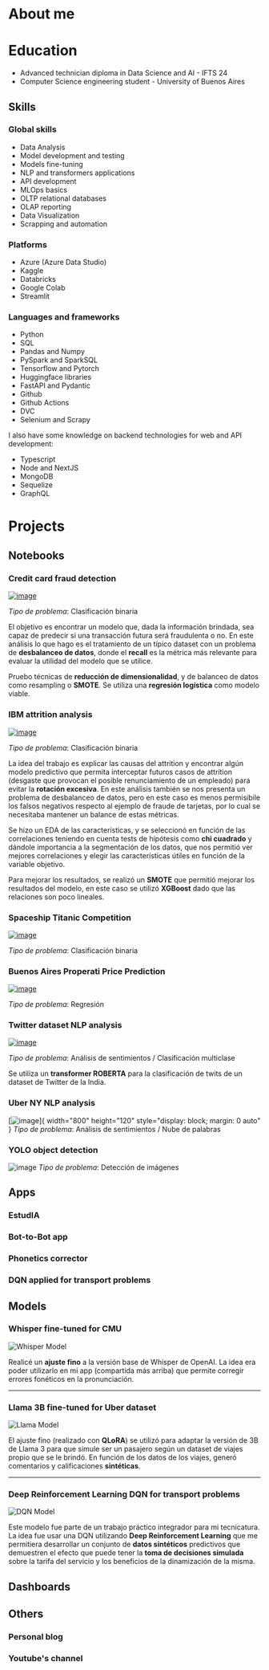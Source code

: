 # About me

# Education

- Advanced technician diploma in Data Science and AI - IFTS 24
- Computer Science engineering student - University of Buenos Aires

## Skills

### Global skills

- Data Analysis
- Model development and testing
- Models fine-tuning
- NLP and transformers applications
- API development
- MLOps basics
- OLTP relational databases
- OLAP reporting
- Data Visualization
- Scrapping and automation

### Platforms
- Azure (Azure Data Studio)
- Kaggle
- Databricks
- Google Colab
- Streamlit

### Languages and frameworks
- Python
- SQL
- Pandas and Numpy
- PySpark and SparkSQL
- Tensorflow and Pytorch
- Huggingface libraries
- FastAPI and Pydantic
- Github
- Github Actions
- DVC
- Selenium and Scrapy

I also have some knowledge on backend technologies for web and API development:

- Typescript
- Node and NextJS
- MongoDB
- Sequelize
- GraphQL

# Projects

## Notebooks

### Credit card fraud detection
[![image](/assets/img/banner_credit_card.png)](https://www.kaggle.com/code/cristianpercivati/detecci-n-de-fraudes-en-tarjetas-de-cr-dito)

*Tipo de problema*: Clasificación binaria 

El objetivo es encontrar un modelo que, dada la información brindada, sea capaz de predecir si una transacción futura será fraudulenta o no. En este análisis lo que hago es el tratamiento de un típico dataset con un problema de **desbalanceo de datos**, donde el **recall** es la métrica más relevante para evaluar la utilidad del modelo que se utilice. 

Pruebo técnicas de **reducción de dimensionalidad**, y de balanceo de datos como resampling o **SMOTE**. Se utiliza una **regresión logística** como modelo viable.

### IBM attrition analysis
[![image](/assets/img/banner_ibm_attrition.png)](https://www.kaggle.com/code/cristianpercivati/rotaci-n-de-empleados-de-ibm)

*Tipo de problema*: Clasificación binaria 

La idea del trabajo es explicar las causas del attrition y encontrar algún modelo predictivo que permita interceptar futuros casos de attrition (desgaste que provocan el posible renunciamiento de un empleado) para evitar la **rotación excesiva**. En este análisis también se nos presenta un problema de desbalanceo de datos, pero en este caso es menos permisibile los falsos negativos respecto al ejemplo de fraude de tarjetas, por lo cual se necesitaba mantener un balance de estas métricas. 

Se hizo un EDA de las características, y se seleccionó en función de las correlaciones teniendo en cuenta tests de hipótesis como **chi cuadrado** y dándole importancia a la segmentación de los datos, que nos permitió ver mejores correlaciones y elegir las características útiles en función de la variable objetivo.

Para mejorar los resultados, se realizó un **SMOTE** que permitió mejorar los resultados del modelo, en este caso se utilizó **XGBoost** dado que las relaciones son poco lineales.

### Spaceship Titanic Competition
[![image](/assets/img/banner_spaceship_titanic.png)](https://www.kaggle.com/code/cristianpercivati/spaceship-titanic-around-80-precision)

*Tipo de problema*: Clasificación binaria 

### Buenos Aires Properati Price Prediction
[![image](/assets/img/banner_properati.png)](https://www.kaggle.com/code/cristianpercivati/buenos-aires-properties-price-prediction)

*Tipo de problema*: Regresión 

### Twitter dataset NLP analysis
[![image](/assets/img/banner_twitter_analysis.png)](https://www.kaggle.com/code/cristianpercivati/transformers-on-twitter-dataset)

*Tipo de problema*: Análisis de sentimientos / Clasificación multiclase

Se utiliza un **transformer ROBERTA** para la clasificación de twits de un dataset de Twitter de la India.

### Uber NY NLP analysis
[![image](/assets/img/banner_uber.png)]{ width="800" height="120" style="display: block; margin: 0 auto" }
*Tipo de problema*: Análisis de sentimientos / Nube de palabras

### YOLO object detection
![image](/assets/img/banner_yolo.png)
*Tipo de problema*: Detección de imágenes

## Apps

### EstudIA
### Bot-to-Bot app
### Phonetics corrector
### DQN applied for transport problems

## Models

### Whisper fine-tuned for CMU
![Whisper Model](./assets/img/model_1.png)

Realicé un **ajuste fino** a la versión base de Whisper de OpenAI. La idea era poder utilizarlo en mi app (compartida más arriba) que permite corregir errores fonéticos en la pronunciación.

---

### Llama 3B fine-tuned for Uber dataset
![Llama Model](./assets/img/model_2.png)

El ajuste fino (realizado con **QLoRA**) se utilizó para adaptar la versión de 3B de Llama 3 para que simule ser un pasajero según un dataset de viajes propio que se le brindó. En función de los datos de los viajes, generó comentarios y calificaciones **sintéticas**.

---

### Deep Reinforcement Learning DQN for transport problems
![DQN Model](./assets/img/model_3.png)

Este modelo fue parte de un trabajo práctico integrador para mi tecnicatura. La idea fue usar una DQN utilizando **Deep Reinforcement Learning** que me permitiera desarrollar un conjunto de **datos sintéticos** predictivos que demuestren el efecto que puede tener la **toma de decisiones simulada** sobre la tarifa del servicio y los beneficios de la dinamización de la misma.

## Dashboards

## Others

### Personal blog
### Youtube's channel
